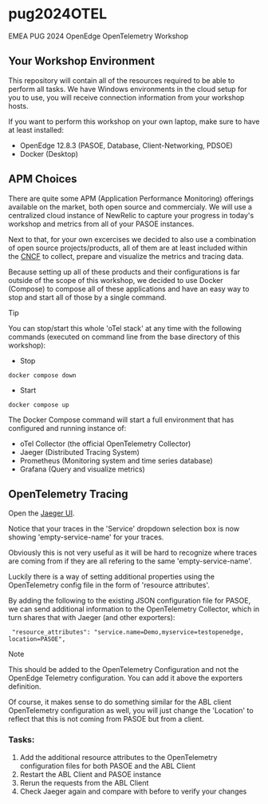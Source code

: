 # pug2024OTEL
EMEA PUG 2024 OpenEdge OpenTelemetry Workshop

## Your Workshop Environment

This repository will contain all of the resources required to be able to perform all tasks.
We have Windows environments in the cloud setup for you to use, you will receive connection information from your workshop hosts.

If you want to perform this workshop on your own laptop, make sure to have at least installed:

* OpenEdge 12.8.3 (PASOE, Database, Client-Networking, PDSOE)
* Docker (Desktop)

## APM Choices

There are quite some APM (Application Performance Monitoring) offerings available on the market, both open source and commercialy.
We will use a centralized cloud instance of NewRelic to capture your progress in today's workshop and metrics from all of your PASOE instances.

Next to that, for your own excercises we decided to also use a combination of open source projects/products, all of them are at least included within the [CNCF](https://www.cncf.io/projects/) to collect, prepare and visualize the metrics and tracing data.

Because setting up all of these products and their configurations is far outside of the scope of this workshop, we decided to use Docker (Compose) to compose all of these applications and have an easy way to stop and start all of those by a single command.

> [!TIP]
> You can stop/start this whole 'oTel stack' at any time with the following commands (executed on command line from the base directory of this workshop):
> - Stop
> ```
> docker compose down
> ```
> - Start
> ```
> docker compose up
> ```

The Docker Compose command will start a full environment that has configured and running instance of:

- oTel Collector (the official OpenTelemetry Collector)
- Jaeger (Distributed Tracing System)
- Prometheus (Monitoring system and time series database)
- Grafana (Query and visualize metrics)


## OpenTelemetry Tracing

Open the [Jaeger UI](http://localhost:16686/).

Notice that your traces in the 'Service' dropdown selection box is now showing 'empty-service-name' for your traces.

Obviously this is not very useful as it will be hard to recognize where traces are coming from if they are all refering to the same 'empty-service-name'.

Luckily there is a way of setting additional properties using the OpenTelemetry config file in the form of 'resource attributes'.

By adding the following to the existing JSON configuration file for PASOE, we can send additional information to the OpenTelemetry Collector, which in turn shares that with Jaeger (and other exporters):

```
 "resource_attributes": "service.name=Demo,myservice=testopenedge, location=PASOE",
```

> [!NOTE]
> This should be added to the OpenTelemetry Configuration and not the OpenEdge Telemetry configuration. You can add it above the exporters definition.

Of course, it makes sense to do something similar for the ABL client OpenTelemetry configuration as well, you will just change the 'Location' to reflect that this is not coming from PASOE but from a client.

### Tasks:
1. Add the additional resource attributes to the OpenTelemetry configuration files for both PASOE and the ABL Client
2. Restart the ABL Client and PASOE instance
3. Rerun the requests from the ABL Client
4. Check Jaeger again and compare with before to verify your changes
